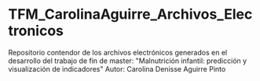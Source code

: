 # TFM_CarolinaAguirre_Archivos_Electronicos
Repositorio contendor de los archivos electrónicos generados en el desarrollo del trabajo de fin de master: "Malnutrición infantil: predicción y visualización de indicadores"  Autor: Carolina Denisse Aguirre Pinto
